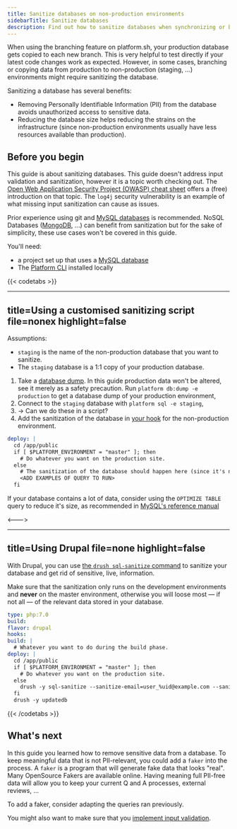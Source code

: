 ```yaml
---
title: Sanitize databases on non-production environments
sidebarTitle: Sanitize databases
description: Find out how to sanitize databases when synchronizing or branching data from production to non-production environments.
---
```


<!-- 
When to use
  When there is a single outcome a user wants to achieve.
  When you want to explain how to get to the outcome in ordered steps.
  https://diataxis.fr/how-to-guides/ 

How to use
  1. Copy this template into the right directory in /src/docs/.
  2. Rename it to match the title.
  3. Replace the following content with your own.
-->

When using the branching feature on platform.sh, your production database gets copied to each new branch.
This is very helpful to test directly if your latest code changes work as expected.
However, in some cases, branching or copying data from production to non-production (staging, ...) environments might require sanitizing the database.

Sanitizing a database has several benefits: 
- Removing Personally Identifiable Information (PII) from the database avoids unauthorized access to sensitive data.
- Reducing the database size helps reducing the strains on the infrastructure (since non-production environments usually have less resources available than production).

## Before you begin

This guide is about sanitizing databases.
This guide doesn't address input validation and sanitization, however it is a topic worth checking out.
The [Open Web Application Security Project (OWASP) cheat sheet](https://cheatsheetseries.owasp.org/cheatsheets/Input_Validation_Cheat_Sheet.html#goals-of-input-validation) offers a (free) introduction on that topic. 
The `log4j` security vulnerability is an example of what missing input sanitization can cause as issues.

Prior experience using git and [MySQL databases](../configuration/services/mysql.html) is recommended.
NoSQL Databases ([MongoDB](../configuration/services/mongodb.html), ...) can benefit from sanitization but for the sake of simplicity, these use cases won't be covered in this guide.

You'll need:
- a project set up that uses a [MySQL database](../configuration/services/mysql.html)
- The [Platform CLI](/development/cli.html#cli-command-line-interface) installed locally

{{< codetabs >}}

---
title=Using a customised sanitizing script
file=nonex
highlight=false
---

Assumptions:
- `staging` is the name of the non-production database that you want to sanitize.
- The `staging` database is a 1:1 copy of your production database.

1. Take a [database dump](../configuration/services/mysql.html#exporting-data). In this guide production data won't be altered, see it merely as a safety precaution. Run `platform db:dump -e production` to get a database dump of your production environment,
1. Connect to the `staging` database with `platform sql -e staging`,
1. <ADD EXAMPLES OF QUERY TO RUN> -> Can we do these in a script?
1. Add the sanitization of the database in [your hook](../user_guide/reference/platform-app-yaml.html#hooks) for the non-production environment. 
```yaml
deploy: |
  cd /app/public
  if [ $PLATFORM_ENVIRONMENT = "master" ]; then
    # Do whatever you want on the production site.
  else
    # The sanitization of the database should happen here (since it's non-production)
    <ADD EXAMPLES OF QUERY TO RUN>
  fi
```

If your database contains a lot of data, consider using the `OPTIMIZE TABLE` query to reduce it's size, 
as recommended in [MySQL's reference manual](https://dev.mysql.com/doc/refman/8.0/en/optimize-table.html)

<--->

---
title=Using Drupal
file=none
highlight=false
---

With Drupal, you can use [the `drush sql-sanitize` command](https://www.drupal.org/project/database_sanitize) to sanitize your database and get rid of sensitive, live, information.

Make sure that the sanitization only runs on the development environments and **never** on the master environment, otherwise you will loose most — if not all — of the relevant data stored in your database.

```yaml
type: php:7.0
build:
flavor: drupal
hooks:
build: |
  # Whatever you want to do during the build phase.
deploy: |
  cd /app/public
  if [ $PLATFORM_ENVIRONMENT = "master" ]; then
    # Do whatever you want on the production site.
  else
    drush -y sql-sanitize --sanitize-email=user_%uid@example.com --sanitize-password=custompassword
  fi
  drush -y updatedb
```

{{< /codetabs >}}


## What's next

In this guide you learned how to remove sensitive data from a database. 
To keep meaningful data that is not PII-relevant, you could add a `faker` into the process.
A `faker` is a program that will generate fake data that looks "real". 
Many OpenSource Fakers are available online.
Having meaning full PII-free data will allow you to keep your current Q and A processes, external reviews, ...

To add a faker, consider adapting the queries ran previously.

You might also want to make sure that you [implement input validation](https://cheatsheetseries.owasp.org/cheatsheets/Input_Validation_Cheat_Sheet.html#goals-of-input-validation).
